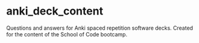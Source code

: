 # anki_deck_content
Questions and answers for Anki spaced repetition software decks. Created for the content of the School of Code bootcamp. 
